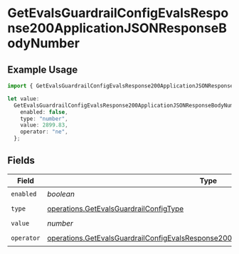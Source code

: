 # GetEvalsGuardrailConfigEvalsResponse200ApplicationJSONResponseBodyNumber

## Example Usage

```typescript
import { GetEvalsGuardrailConfigEvalsResponse200ApplicationJSONResponseBodyNumber } from "@orq-ai/node/models/operations";

let value:
  GetEvalsGuardrailConfigEvalsResponse200ApplicationJSONResponseBodyNumber = {
    enabled: false,
    type: "number",
    value: 2899.83,
    operator: "ne",
  };
```

## Fields

| Field                                                                                                                                                                                          | Type                                                                                                                                                                                           | Required                                                                                                                                                                                       | Description                                                                                                                                                                                    |
| ---------------------------------------------------------------------------------------------------------------------------------------------------------------------------------------------- | ---------------------------------------------------------------------------------------------------------------------------------------------------------------------------------------------- | ---------------------------------------------------------------------------------------------------------------------------------------------------------------------------------------------- | ---------------------------------------------------------------------------------------------------------------------------------------------------------------------------------------------- |
| `enabled`                                                                                                                                                                                      | *boolean*                                                                                                                                                                                      | :heavy_check_mark:                                                                                                                                                                             | N/A                                                                                                                                                                                            |
| `type`                                                                                                                                                                                         | [operations.GetEvalsGuardrailConfigType](../../models/operations/getevalsguardrailconfigtype.md)                                                                                               | :heavy_check_mark:                                                                                                                                                                             | N/A                                                                                                                                                                                            |
| `value`                                                                                                                                                                                        | *number*                                                                                                                                                                                       | :heavy_check_mark:                                                                                                                                                                             | N/A                                                                                                                                                                                            |
| `operator`                                                                                                                                                                                     | [operations.GetEvalsGuardrailConfigEvalsResponse200ApplicationJSONResponseBodyOperator](../../models/operations/getevalsguardrailconfigevalsresponse200applicationjsonresponsebodyoperator.md) | :heavy_check_mark:                                                                                                                                                                             | N/A                                                                                                                                                                                            |